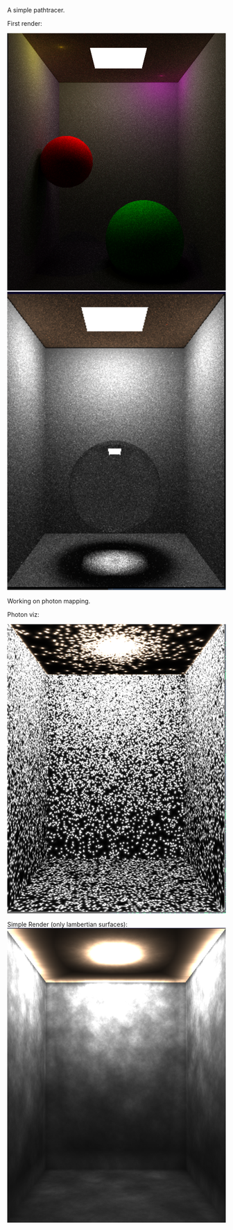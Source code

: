A simple pathtracer.

First render:

<img src="imgs/first.png" width="517">
<img src="imgs/glass.png" width="517">


Working on photon mapping.

Photon viz:

<img src="imgs/photons.png" width="517">

Simple Render (only lambertian surfaces):
<img src="imgs/photonmapRender.png" width="517">
